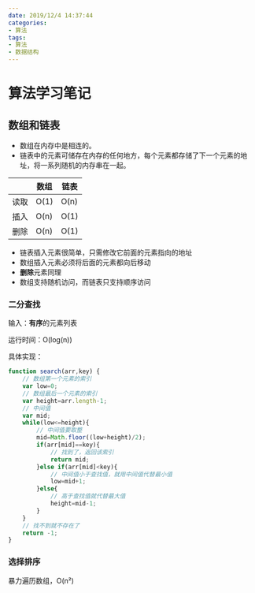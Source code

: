 ```yaml
---
date: 2019/12/4 14:37:44
categories:
- 算法
tags:
- 算法
- 数据结构
---
```

# 算法学习笔记
## 数组和链表
* 数组在内存中是相连的。
* 链表中的元素可储存在内存的任何地方，每个元素都存储了下一个元素的地址，将一系列随机的内存串在一起。

|      | 数组 | 链表 |
| ---- | ---- | ---- |
| 读取 | O(1) | O(n) |
| 插入 | O(n) | O(1) |
| 删除 | O(n) | O(1) |

* 链表插入元素很简单，只需修改它前面的元素指向的地址
* 数组插入元素必须将后面的元素都向后移动
* **删除**元素同理
* 数组支持随机访问，而链表只支持顺序访问
### 二分查找
输入：**有序**的元素列表

运行时间：O(log(n))

具体实现：

```js
function search(arr,key) {
    // 数组第一个元素的索引
    var low=0;
    // 数组最后一个元素的索引
    var height=arr.length-1;
    // 中间值
    var mid;
    while(low<=height){
        // 中间值要取整
        mid=Math.floor((low+height)/2); 
        if(arr[mid]==key){
            // 找到了，返回该索引
            return mid;
        }else if(arr[mid]<key){
            // 中间值小于查找值，就用中间值代替最小值
            low=mid+1;            
        }else{
            // 高于查找值就代替最大值
            height=mid-1;
        }
    }
    // 找不到就不存在了
    return -1;
}
```
### 选择排序
暴力遍历数组，O(n²)

